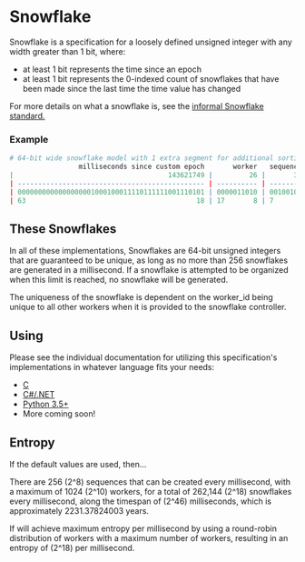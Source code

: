 # Snowflake

Snowflake is a specification for a loosely defined unsigned integer with any width greater than 1 bit, where:
 - at least 1 bit represents the time since an epoch
 - at least 1 bit represents the 0-indexed count of snowflakes that have been made since the last time the time value has changed

For more details on what a snowflake is, see the [informal Snowflake standard.](https://github.com/phxvyper/snowflake/blob/master/STANDARD.md)

### Example
```r
# 64-bit wide snowflake model with 1 extra segment for additional sorting power.
                 milliseconds since custom epoch       worker   sequence
|                                      143621749 |         26 |       37 |
| ---------------------------------------------- | ---------- | -------- |
| 0000000000000000001000100011110111111001110101 | 0000011010 | 00100101 |
| 63                                          18 | 17       8 | 7      0 |
```

## These Snowflakes

In all of these implementations, Snowflakes are 64-bit unsigned integers that are guaranteed to be unique, as long as no more than
256 snowflakes are generated in a millisecond. If a snowflake is attempted to be organized
when this limit is reached, no snowflake will be generated.

The uniqueness of the snowflake is dependent on the worker_id being unique to all other workers when it is provided to the snowflake controller.

## Using

Please see the individual documentation for utilizing this specification's implementations in whatever language fits your needs:

 - [C](https://github.com/phxvyper/snowflake/tree/master/Snowflake)
 - [C#/.NET](https://github.com/phxvyper/snowflake/tree/master/Snowflake.NET)
 - [Python 3.5+](https://github.com/phxvyper/snowflake/tree/master/SnowflakePy)
 - More coming soon!

## Entropy
If the default values are used, then...

There are 256 (2^8) sequences that can be created every millisecond, with a maximum of 1024 (2^10) workers,
for a total of 262,144 (2^18) snowflakes every millisecond, along the timespan of (2^46) milliseconds, which
is approximately 2231.37824003 years.

If will achieve maximum entropy per millisecond by using a round-robin distribution of workers with a maximum
number of workers, resulting in an entropy of (2^18) per millisecond.

